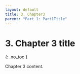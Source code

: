 ```yaml
---
layout: default
title: 3. Chapter3
parent: "Part 1: Part1Title"
---
```


# 3. Chapter 3 title
{: .no_toc }

Chapter 3 content.


